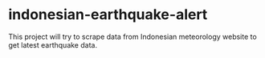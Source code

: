 # indonesian-earthquake-alert
This project will try to scrape data from Indonesian meteorology website to get latest earthquake data.

